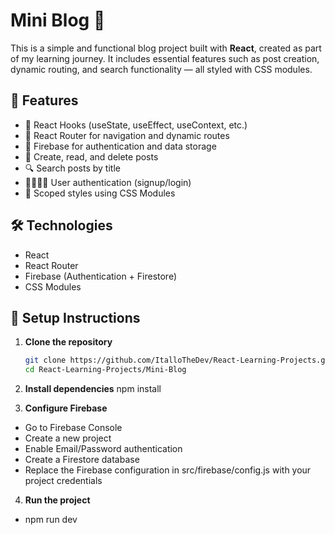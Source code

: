 # Mini Blog 📝

This is a simple and functional blog project built with **React**, created as part of my learning journey. It includes essential features such as post creation, dynamic routing, and search functionality — all styled with CSS modules.

## 🚀 Features

- 🧠 React Hooks (useState, useEffect, useContext, etc.)
- 🔗 React Router for navigation and dynamic routes
- 🔐 Firebase for authentication and data storage
- 💾 Create, read, and delete posts
- 🔍 Search posts by title
- 👨‍👩‍👧‍👦 User authentication (signup/login)
- 🎨 Scoped styles using CSS Modules

## 🛠️ Technologies

- React
- React Router
- Firebase (Authentication + Firestore)
- CSS Modules

## 🔧 Setup Instructions

1. **Clone the repository**

   ```bash
   git clone https://github.com/ItalloTheDev/React-Learning-Projects.git
   cd React-Learning-Projects/Mini-Blog

   ```

2. **Install dependencies**
   npm install

3. **Configure Firebase**

- Go to Firebase Console
- Create a new project
- Enable Email/Password authentication
- Create a Firestore database
- Replace the Firebase configuration in src/firebase/config.js with your project credentials

4. **Run the project**

- npm run dev
